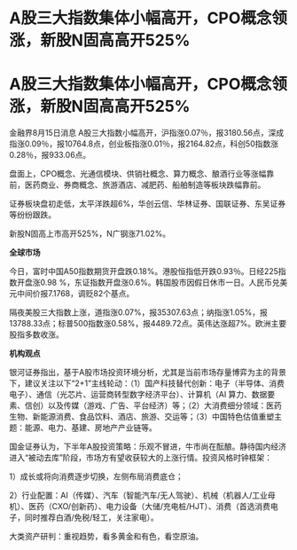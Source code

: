 # A股三大指数集体小幅高开，CPO概念领涨，新股N固高高开525%

# A股三大指数集体小幅高开，CPO概念领涨，新股N固高高开525%

金融界8月15日消息
A股三大指数小幅高开，沪指涨0.07％，报3180.56点，深成指涨0.09％，报10764.8点，创业板指涨0.01％，报2164.82点，科创50指数涨0.28％，报933.06点。

盘面上，CPO概念、光通信模块、供销社概念、算力概念、酿酒行业等涨幅靠前，医药商业、券商概念、旅游酒店、减肥药、船舶制造等板块跌幅靠前。

证券板块盘初走低，太平洋跌超6%，华创云信、华林证券、国联证券、东吴证券等纷纷跟跌。

新股N固高上市高开525%，N广钢涨71.02%。

**全球市场**

今日，富时中国A50指数期货开盘跌0.18%。港股恒指低开跌0.93％。日经225指数开盘涨0.98
%，东证指数开盘涨0.6%。韩国股市因假日休市一日。人民币兑美元中间价报7.1768，调贬82个基点。

隔夜美股三大指数上涨，道指涨0.07%，报35307.63点；纳指涨1.05%，报13788.33点；标普500指数涨0.58%，报4489.72点。英伟达涨超7%。欧洲主要股指多数收涨。

**机构观点**

银河证券指出，基于A股市场投资环境分析，尤其是当前市场存量博弈为主的背景下，建议关注以下“2+1”主线轮动：（1）国产科技替代创新：电子（半导体、消费电子）、通信（光芯片、运营商转型数字经济平台）、计算机（AI
算力、数据要素、信创）以及传媒（游戏、广告、平台经济）等；（2）大消费细分领域：医药生物、新能源消费、食品饮料、酒店、旅游、交运等；（3）中国特色估值重塑主题：能源、电力、基建、房地产产业链等。

国金证券认为，下半年A股投资策略：乐观不冒进，牛市尚在酝酿。静待国内经济进入“被动去库”阶段，市场方有望收获较大的上涨行情。投资风格时钟框架：

1）成长或将向消费逐步切换，左侧布局消费底仓；

2）行业配置：AI（传媒）、汽车（智能汽车/无人驾驶）、机械（机器人/工业母机）、医药（CXO/创新药）、电力设备（大储/充电桩/HJT）、消费（首选消费电子，同时推荐白酒/免税/轻工，关注家电）。

大类资产研判：重视趋势，看多黄金和有色，看空原油。

